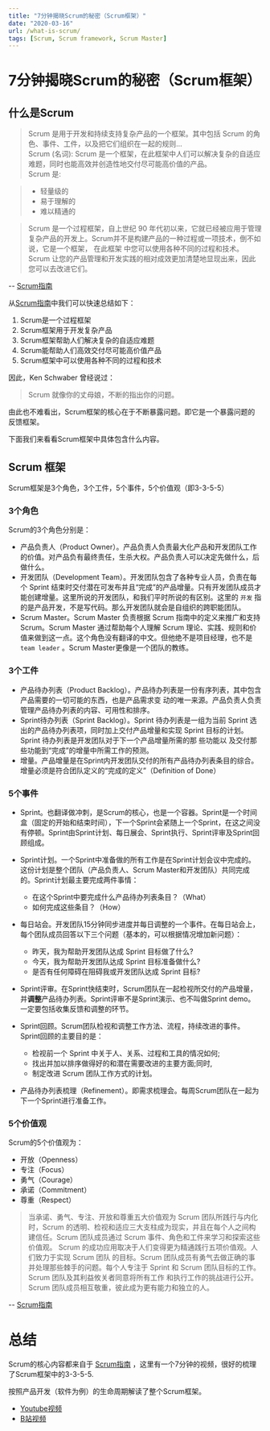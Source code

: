 ```yaml
---
title: "7分钟揭晓Scrum的秘密（Scrum框架）"
date: "2020-03-16"
url: /what-is-scrum/
tags: [Scrum, Scrum framework, Scrum Master]
---
```


# 7分钟揭晓Scrum的秘密（Scrum框架）

## 什么是Scrum

> Scrum 是用于开发和持续支持复杂产品的一个框架。其中包括 Scrum 的角色、事件、工件，以及把它们组织在一起的规则...  
> Scrum (名词): Scrum 是一个框架，在此框架中人们可以解决复杂的自适应难题，同时也能高效并创造性地交付尽可能高价值的产品。   
> Scrum 是:

> - 轻量级的
> - 易于理解的 
> - 难以精通的

> Scrum 是一个过程框架，自上世纪 90 年代初以来，它就已经被应用于管理复杂产品的开发上。Scrum并不是构建产品的一种过程或一项技术，倒不如说，它是一个框架， 在此框架 中您可以使用各种不同的过程和技术。Scrum 让您的产品管理和开发实践的相对成效更加清楚地显现出来，因此您可以去改进它们。

-- [Scrum指南](https://scrumguides.org/)

从[Scrum指南](https://scrumguides.org/)中我们可以快速总结如下：

1. Scrum是一个过程框架
2. Scrum框架用于开发复杂产品
3. Scrum框架帮助人们解决复杂的自适应难题
4. Scrum能帮助人们高效交付尽可能高价值产品
5. Scrum框架中可以使用各种不同的过程和技术

因此，Ken Schwaber 曾经说过：

> Scrum 就像你的丈母娘，不断的指出你的问题。

由此也不难看出，Scrum框架的核心在于不断暴露问题。即它是一个暴露问题的反馈框架。

下面我们来看看Scrum框架中具体包含什么内容。

## Scrum 框架

Scrum框架是3个角色，3个工件，5个事件，5个价值观（即3-3-5-5）

### 3个角色

Scrum的3个角色分别是：

- 产品负责人（Product Owner）。产品负责人负责最大化产品和开发团队工作的价值。对产品负有最终责任，生杀大权。产品负责人可以决定先做什么，后做什么。
- 开发团队（Development Team）。开发团队包含了各种专业人员，负责在每个 Sprint 结束时交付潜在可发布并且“完成”的产品增量。只有开发团队成员才能创建增量。这里所说的开发团队，和我们平时所说的有区别。这里的 `开发` 指的是产品开发，不是写代码。那么开发团队就会是自组织的跨职能团队。
- Scrum Master。Scrum Master 负责根据 Scrum 指南中的定义来推广和支持 Scrum。Scrum Master 通过帮助每个人理解 Scrum 理论、实践、规则和价值来做到这一点。这个角色没有翻译的中文。但他绝不是项目经理，也不是 `team leader` 。Scrum Master更像是一个团队的教练。

### 3个工件

- 产品待办列表（Product Backlog）。产品待办列表是一份有序列表，其中包含产品需要的一切可能的东西，也是产品需求变
动的唯一来源。产品负责人负责管理产品待办列表的内容、可用性和排序。
- Sprint待办列表（Sprint Backlog）。Sprint 待办列表是一组为当前 Sprint 选出的产品待办列表项，同时加上交付产品增量和实现 Sprint 目标的计划。Sprint 待办列表是开发团队对于下一个产品增量所需的那 些功能以 及交付那些功能到“完成”的增量中所需工作的预测。
- 增量。产品增量是在Sprint内开发团队交付的所有产品待办列表条目的综合。增量必须是符合团队定义的“完成的定义”（Definition of Done）

### 5个事件

- Sprint。也翻译做冲刺，是Scrum的核心，也是一个容器。Sprint是一个时间盒（固定的开始和结束时间），下一个Sprint会紧随上一个Sprint，在这之间没有停顿。Sprint由Sprint计划、每日展会、Sprint执行、Sprint评审及Sprint回顾组成。
- Sprint计划。一个Sprint中准备做的所有工作是在Sprint计划会议中完成的。这份计划是整个团队（产品负责人、Scrum Master和开发团队）共同完成的。Sprint计划最主要完成两件事情：
	- 在这个Sprint中要完成什么产品待办列表条目？（What）
	- 如何完成这些条目？（How）
- 每日站会。开发团队15分钟同步进度并每日调整的一个事件。在每日站会上，每个团队成员回答以下三个问题（基本的，可以根据情况增加新问题）：
	- 昨天，我为帮助开发团队达成 Sprint 目标做了什么?
	- 今天，我为帮助开发团队达成 Sprint 目标准备做什么?
	- 是否有任何障碍在阻碍我或开发团队达成 Sprint 目标?
- Sprint评审。在Sprint快结束时，Scrum团队在一起检视所交付的产品增量，并**调整**产品待办列表。Sprint评审不是Sprint演示、也不叫做Sprint demo。一定要包括收集反馈和调整的环节。
- Sprint回顾。Scrum团队检视和调整工作方法、流程，持续改进的事件。Sprint回顾的主要目的是：

	- 检视前一个 Sprint 中关于人、关系、过程和工具的情况如何; 
	- 找出并加以排序做得好的和潜在需要改进的主要方面;同时,
	- 制定改进 Scrum 团队工作方式的计划。
- 产品待办列表梳理（Refinement）。即需求梳理会。每周Scrum团队在一起为下一个Sprint进行准备工作。

### 5个价值观

Scrum的5个价值观为：

- 开放（Openness）
- 专注（Focus）
- 勇气（Courage）
- 承诺（Commitment）
- 尊重（Respect）

> 当承诺、勇气、专注、开放和尊重五大价值观为 Scrum 团队所践行与内化时，Scrum 的透明、检视和适应三大支柱成为现实，并且在每个人之间构建信任。Scrum 团队成员通过 Scrum 事件、角色和工件来学习和探索这些价值观。
> Scrum 的成功应用取决于人们变得更为精通践行五项价值观。人们致力于实现 Scrum 团队 的目标。Scrum 团队成员有勇气去做正确的事并处理那些棘手的问题。每个人专注于 Sprint 和 Scrum 团队目标的工作。Scrum 团队及其利益攸关者同意将所有工作 和执行工作的挑战进行公开。Scrum 团队成员相互敬重，彼此成为更有能力和独立的人。

-- [Scrum指南](https://scrumguides.org/)

# 总结

Scrum的核心内容都来自于 [Scrum指南](https://scrumguides.org/) ，这里有一个7分钟的视频，很好的梳理了Scrum框架中的3-3-5-5.

按照产品开发（软件为例）的生命周期解读了整个Scrum框架。

- [Youtube视频](https://youtu.be/-wTRU-LKgEY)
- [B站视频](https://www.bilibili.com/video/BV1r7411o7zJ/)
